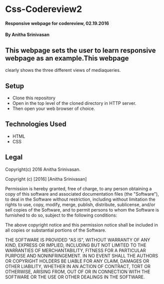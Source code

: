 # Css-Codereview2

#### Responsive webpage for codereview, 02.19.2016

#### By Anitha Srinivasan

## This webpage sets the user to learn responsive webpage as an example.This webpage 
   clearly shows the three different views of mediaqueries.
   
## Setup
* Clone this repository
* Open in the top level of the cloned directory in HTTP server.
* Then open your web browser of choice.

## Technologies Used
* HTML
* CSS

## Legal

 Copyright(c) 2016 Anitha Srinivasan.

 Copyright (c) [2016] [Anitha Srinivasan]
  
Permission is hereby granted, free of charge, to any person obtaining a copy
of this software and associated documentation files (the "Software"), to deal
in the Software without restriction, including without limitation the rights
to use, copy, modify, merge, publish, distribute, sublicense, and/or sell
copies of the Software, and to permit persons to whom the Software is
furnished to do so, subject to the following conditions:

The above copyright notice and this permission notice shall be included in all
copies or substantial portions of the Software.

THE SOFTWARE IS PROVIDED "AS IS", WITHOUT WARRANTY OF ANY KIND, EXPRESS OR
IMPLIED, INCLUDING BUT NOT LIMITED TO THE WARRANTIES OF MERCHANTABILITY,
FITNESS FOR A PARTICULAR PURPOSE AND NONINFRINGEMENT. IN NO EVENT SHALL THE
AUTHORS OR COPYRIGHT HOLDERS BE LIABLE FOR ANY CLAIM, DAMAGES OR OTHER
LIABILITY, WHETHER IN AN ACTION OF CONTRACT, TORT OR OTHERWISE, ARISING FROM,
OUT OF OR IN CONNECTION WITH THE SOFTWARE OR THE USE OR OTHER DEALINGS IN THE
SOFTWARE.
